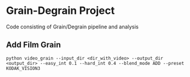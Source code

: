 # Grain-Degrain Project

Code consisting of Grain/Degrain pipeline and analysis

## Add Film Grain
`python video_grain --input_dir <dir_with_video> --output_dir <output_dir> --easy_int 0.1 --hard_int 0.4 --blend_mode ADD --preset KODAK_VISION3`